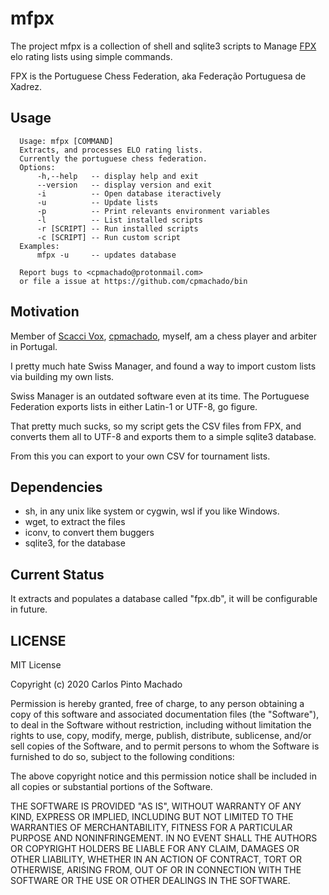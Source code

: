 # mfpx

The project mfpx is a collection of shell and sqlite3 scripts to Manage
[FPX] elo rating lists using simple commands.

FPX is the Portuguese Chess Federation, aka Federação Portuguesa de Xadrez.

## Usage

```shell
  Usage: mfpx [COMMAND]
  Extracts, and processes ELO rating lists.
  Currently the portuguese chess federation.
  Options:
      -h,--help   -- display help and exit
      --version   -- display version and exit
      -i          -- Open database iteractively
      -u          -- Update lists
      -p          -- Print relevants environment variables
      -l          -- List installed scripts
      -r [SCRIPT] -- Run installed scripts
      -c [SCRIPT] -- Run custom script
  Examples:
      mfpx -u     -- updates database

  Report bugs to <cpmachado@protonmail.com>
  or file a issue at https://github.com/cpmachado/bin
```

## Motivation

Member of [Scacci Vox], [cpmachado], myself, am a chess player and arbiter in
Portugal.

I pretty much hate Swiss Manager, and found a way to import custom lists via
building my own lists.

Swiss Manager is an outdated software even at its time.
The Portuguese Federation exports lists in either Latin-1 or UTF-8, go figure.

That pretty much sucks, so my script gets the CSV files from FPX, and converts
them all to UTF-8 and exports them to a simple sqlite3 database.

From this you can export to your own CSV for tournament lists.

## Dependencies

- sh, in any unix like system or cygwin, wsl if you like Windows.
- wget, to extract the files
- iconv, to convert them buggers
- sqlite3, for the database

## Current Status

It extracts and populates a database called "fpx.db", it will be
configurable in future.

## LICENSE

MIT License

Copyright (c) 2020 Carlos Pinto Machado

Permission is hereby granted, free of charge, to any person obtaining a copy
of this software and associated documentation files (the "Software"), to deal
in the Software without restriction, including without limitation the rights
to use, copy, modify, merge, publish, distribute, sublicense, and/or sell
copies of the Software, and to permit persons to whom the Software is
furnished to do so, subject to the following conditions:

The above copyright notice and this permission notice shall be included in all
copies or substantial portions of the Software.

THE SOFTWARE IS PROVIDED "AS IS", WITHOUT WARRANTY OF ANY KIND, EXPRESS OR
IMPLIED, INCLUDING BUT NOT LIMITED TO THE WARRANTIES OF MERCHANTABILITY,
FITNESS FOR A PARTICULAR PURPOSE AND NONINFRINGEMENT. IN NO EVENT SHALL THE
AUTHORS OR COPYRIGHT HOLDERS BE LIABLE FOR ANY CLAIM, DAMAGES OR OTHER
LIABILITY, WHETHER IN AN ACTION OF CONTRACT, TORT OR OTHERWISE, ARISING FROM,
OUT OF OR IN CONNECTION WITH THE SOFTWARE OR THE USE OR OTHER DEALINGS IN THE
SOFTWARE.

[FPX]: http://www.fpx.pt
[Scacci Vox]: https://github.com/scaccivox
[cpmachado]: https://cpmachado.github.io
